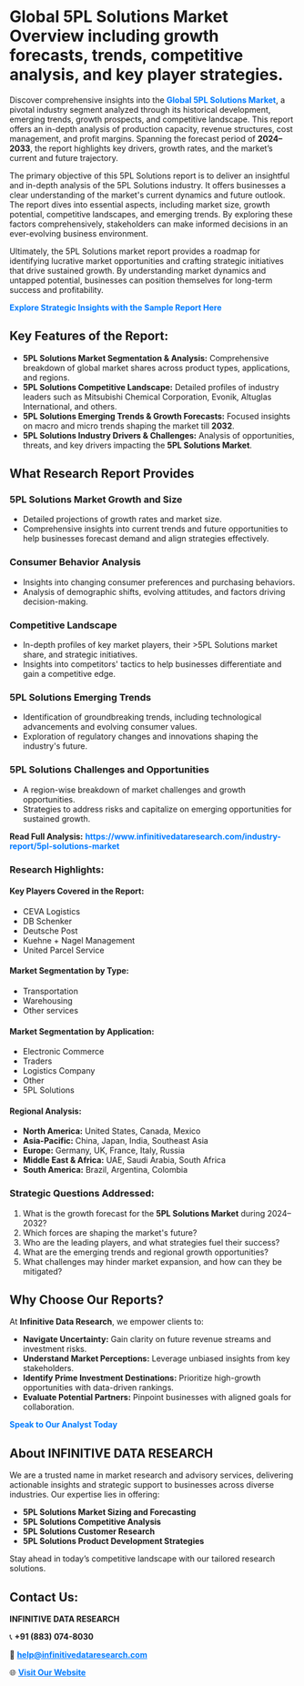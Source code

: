 <h1>Global 5PL Solutions Market Overview including growth forecasts, trends, competitive analysis, and key player strategies.</h1>
<p>
Discover comprehensive insights into the 
<a href="https://www.infinitivedataresearch.com/industry-report/5pl-solutions-market" rel="dofollow" style="color: #007BFF; text-decoration: none;"><strong>Global 5PL Solutions Market</strong></a>, a pivotal industry segment analyzed through its historical development, emerging trends, growth prospects, and competitive landscape. This report offers an in-depth analysis of production capacity, revenue structures, cost management, and profit margins. Spanning the forecast period of <strong>2024–2033</strong>, the report highlights key drivers, growth rates, and the market’s current and future trajectory.
</p>
<p>
The primary objective of this 5PL Solutions report is to deliver an insightful and in-depth analysis of the 5PL Solutions industry. It offers businesses a clear understanding of the market's current dynamics and future outlook. The report dives into essential aspects, including market size, growth potential, competitive landscapes, and emerging trends. By exploring these factors comprehensively, stakeholders can make informed decisions in an ever-evolving business environment.
</p>
<p>
Ultimately, the 5PL Solutions market report provides a roadmap for identifying lucrative market opportunities and crafting strategic initiatives that drive sustained growth. By understanding market dynamics and untapped potential, businesses can position themselves for long-term success and profitability.
</p>
<p>
<a href="https://www.infinitivedataresearch.com/request-sample/reportId=104265" style="color: #007BFF; text-decoration: none;"><strong>Explore Strategic Insights with the Sample Report Here</strong></a>
</p>

<h2>Key Features of the Report:</h2>
<ul>
<li><strong>5PL Solutions Market Segmentation & Analysis:</strong> Comprehensive breakdown of global market shares across product types, applications, and regions.</li>
<li><strong>5PL Solutions Competitive Landscape:</strong> Detailed profiles of industry leaders such as Mitsubishi Chemical Corporation, Evonik, Altuglas International, and others.</li>
<li><strong>5PL Solutions Emerging Trends & Growth Forecasts:</strong> Focused insights on macro and micro trends shaping the market till <strong>2032</strong>.</li>
<li><strong>5PL Solutions Industry Drivers & Challenges:</strong> Analysis of opportunities, threats, and key drivers impacting the <strong>5PL Solutions Market</strong>.</li>
</ul>

<h2>What Research Report Provides</h2>
<h3>5PL Solutions Market Growth and Size</h3>
<ul>
<li>Detailed projections of growth rates and market size.</li>
<li>Comprehensive insights into current trends and future opportunities to help businesses forecast demand and align strategies effectively.</li>
</ul>

<h3>Consumer Behavior Analysis</h3>
<ul>
<li>Insights into changing consumer preferences and purchasing behaviors.</li>
<li>Analysis of demographic shifts, evolving attitudes, and factors driving decision-making.</li>
</ul>

<h3>Competitive Landscape</h3>
<ul>
<li>In-depth profiles of key market players, their >5PL Solutions market share, and strategic initiatives.</li>
<li>Insights into competitors' tactics to help businesses differentiate and gain a competitive edge.</li>
</ul>

<h3>5PL Solutions Emerging Trends</h3>
<ul>
<li>Identification of groundbreaking trends, including technological advancements and evolving consumer values.</li>
<li>Exploration of regulatory changes and innovations shaping the industry's future.</li>
</ul>

<h3>5PL Solutions Challenges and Opportunities</h3>
<ul>
<li>A region-wise breakdown of market challenges and growth opportunities.</li>
<li>Strategies to address risks and capitalize on emerging opportunities for sustained growth.</li>
</ul>
<p><strong>Read Full Analysis:</strong> <a href="https://www.infinitivedataresearch.com/industry-report/5pl-solutions-market" rel="dofollow" style="color: #007BFF; text-decoration: none;"><strong>https://www.infinitivedataresearch.com/industry-report/5pl-solutions-market</strong></a></p>
<h3>Research Highlights:</h3>
<h4>Key Players Covered in the Report:</h4>
<ul><li>CEVA Logistics</li><li>DB Schenker</li><li>Deutsche Post</li><li>Kuehne + Nagel Management</li><li>United Parcel Service</li></ul>
<h4>Market Segmentation by Type:</h4>
<ul><li>Transportation</li><li>Warehousing</li><li>Other services</li></ul>
<h4>Market Segmentation by Application:</h4>
<ul><li>Electronic Commerce</li><li>Traders</li><li>Logistics Company</li><li>Other</li><li>5PL Solutions</li></ul>

<h4>Regional Analysis:</h4>
<ul>
<li><strong>North America:</strong> United States, Canada, Mexico</li>
<li><strong>Asia-Pacific:</strong> China, Japan, India, Southeast Asia</li>
<li><strong>Europe:</strong> Germany, UK, France, Italy, Russia</li>
<li><strong>Middle East & Africa:</strong> UAE, Saudi Arabia, South Africa</li>
<li><strong>South America:</strong> Brazil, Argentina, Colombia</li>
</ul>

<h3>Strategic Questions Addressed:</h3>
<ol>
<li>What is the growth forecast for the <strong>5PL Solutions Market</strong> during 2024–2032?</li>
<li>Which forces are shaping the market's future?</li>
<li>Who are the leading players, and what strategies fuel their success?</li>
<li>What are the emerging trends and regional growth opportunities?</li>
<li>What challenges may hinder market expansion, and how can they be mitigated?</li>
</ol>

<h2>Why Choose Our Reports?</h2>
<p>At <strong>Infinitive Data Research</strong>, we empower clients to:</p>
<ul>
<li><strong>Navigate Uncertainty:</strong> Gain clarity on future revenue streams and investment risks.</li>
<li><strong>Understand Market Perceptions:</strong> Leverage unbiased insights from key stakeholders.</li>
<li><strong>Identify Prime Investment Destinations:</strong> Prioritize high-growth opportunities with data-driven rankings.</li>
<li><strong>Evaluate Potential Partners:</strong> Pinpoint businesses with aligned goals for collaboration.</li>
</ul>
<p><a href="https://www.infinitivedataresearch.com/industry-report/5pl-solutions-market" rel="dofollow" style="color: #007BFF; text-decoration: none;"><strong>Speak to Our Analyst Today</strong></a></p>

<h2>About INFINITIVE DATA RESEARCH</h2>
<p>We are a trusted name in market research and advisory services, delivering actionable insights and strategic support to businesses across diverse industries. Our expertise lies in offering:</p>
<ul>
<li><strong>5PL Solutions Market Sizing and Forecasting</strong></li>
<li><strong>5PL Solutions Competitive Analysis</strong></li>
<li><strong>5PL Solutions Customer Research</strong></li>
<li><strong>5PL Solutions Product Development Strategies</strong></li>
</ul>
<p>Stay ahead in today’s competitive landscape with our tailored research solutions.</p>

<h2>Contact Us:</h2>
<p><strong>INFINITIVE DATA RESEARCH</strong></p>
<p>📞 <strong>+91 (883) 074-8030</strong></p>
<p>📧 <strong><a href="mailto:help@infinitivedataresearch.com" style="color: #007BFF;">help@infinitivedataresearch.com</a></strong></p>
<p>🌐 <strong><a href="https://www.infinitivedataresearch.com" rel="dofollow" style="color: #007BFF;">Visit Our Website</a></strong></p>